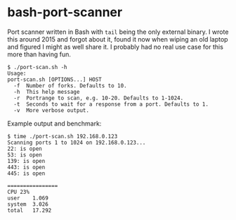 # bash-port-scanner

Port scanner written in Bash with `tail` being the only external binary. I wrote this around 2015 and forgot about it, found it now when wiping an old laptop and figured I might as well share it. I probably had no real use case for this more than having fun.

```shell
$ ./port-scan.sh -h
Usage:
port-scan.sh [OPTIONS...] HOST
  -f  Number of forks. Defaults to 10.
  -h  This help message
  -r  Portrange to scan, e.g. 10-20. Defaults to 1-1024.
  -t  Seconds to wait for a response from a port. Defaults to 1.
  -v  More verbose output.
```

Example output and benchmark:

```shell
$ time ./port-scan.sh 192.168.0.123
Scanning ports 1 to 1024 on 192.168.0.123...
22: is open
53: is open
139: is open
443: is open
445: is open

================
CPU	23%
user	1.069
system	3.026
total	17.292
```